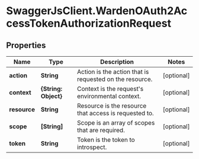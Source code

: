 # SwaggerJsClient.WardenOAuth2AccessTokenAuthorizationRequest

## Properties
Name | Type | Description | Notes
------------ | ------------- | ------------- | -------------
**action** | **String** | Action is the action that is requested on the resource. | [optional] 
**context** | **{String: Object}** | Context is the request&#39;s environmental context. | [optional] 
**resource** | **String** | Resource is the resource that access is requested to. | [optional] 
**scope** | **[String]** | Scope is an array of scopes that are required. | [optional] 
**token** | **String** | Token is the token to introspect. | [optional] 


